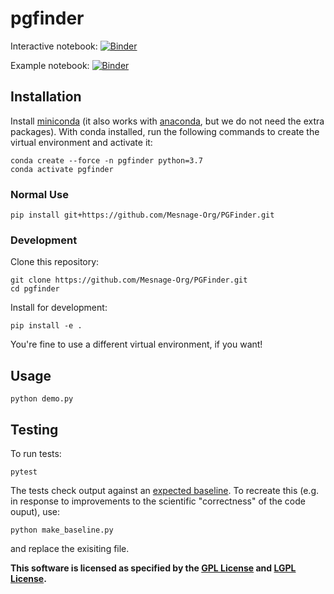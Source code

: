 # pgfinder

Interactive notebook: [![Binder](https://mybinder.org/badge_logo.svg)](https://mybinder.org/v2/gh/Mesnage-Org/PGFinder/master?urlpath=tree/pgfinder_interactive.ipynb)

Example notebook: [![Binder](https://mybinder.org/badge_logo.svg)](https://mybinder.org/v2/gh/Mesnage-Org/PGFinder/master?urlpath=tree/pgfinder.ipynb)

## Installation

Install [miniconda](https://docs.conda.io/en/latest/miniconda.html) (it also works with [anaconda](https://docs.anaconda.com/anaconda/install/), but we do not need the extra packages). With conda installed, run the following commands to create the virtual environment and activate it:

```
conda create --force -n pgfinder python=3.7
conda activate pgfinder
```

### Normal Use

```
pip install git+https://github.com/Mesnage-Org/PGFinder.git
```

### Development

Clone this repository:

```
git clone https://github.com/Mesnage-Org/PGFinder.git
cd pgfinder
```

Install for development:

```
pip install -e .
```

You're fine to use a different virtual environment, if you want!
## Usage

```
python demo.py
```

## Testing

To run tests:

```
pytest
```

The tests check output against an [expected baseline](data/baseline_output.csv). To recreate this (e.g. in response to improvements to the scientific "correctness" of the code ouput), use:

```
python make_baseline.py
```

and replace the exisiting file.

**This software is licensed as specified by the [GPL License](COPYING) and [LGPL License](COPYING.LESSER).**